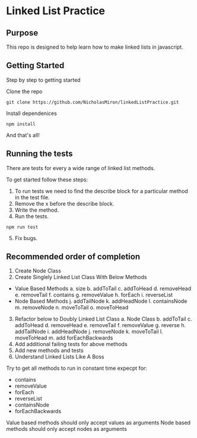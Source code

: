 # Linked List Practice

## Purpose
This repo is designed to help learn how to make linked lists in javascript.

## Getting Started
Step by step to getting started

Clone the repo
```
git clone https://github.com/NicholasMiron/linkedListPractice.git
```
Install dependenices
```
npm install
```
And that's all!

## Running the tests
There are tests for every a wide range of linked list methods.

To get started follow these steps:
1. To run tests we need to find the describe block for a particular method in the test file.
2. Remove the x before the describe block.
3. Write the method.
4. Run the tests.
```
npm run test
```
5. Fix bugs.


## Recommended order of completion

1. Create Node Class
2. Create Singlely Linked List Class With Below Methods
  - Value Based Methods
  a. size
  b. addToTail
  c. addToHead
  d. removeHead
  e. removeTail
  f. contains
  g. removeValue
  h. forEach
  i. reverseList
  - Node Based Methods
  j. addTailNode
  k. addHeadNode
  l. containsNode
  m. removeNode
  n. moveToTail
  o. moveToHead
3. Refactor below to Doubly Linked List Class
  a. Node Class
  b. addToTail
  c. addToHead
  d. removeHead
  e. removeTail
  f. removeValue
  g. reverse
  h. addTailNode
  i. addHeadNode
  j. removeNode
  k. moveToTail
  l. moveToHead
  m. add forEachBackwards
3. Add additional failing tests for above methods
4. Add new methods and tests
5. Understand Linked Lists Like A Boss

Try to get all methods to run in constant time expecpt for: 
  - contains
  - removeValue
  - forEach
  - reverseList
  - containsNode
  - forEachBackwards
  
Value based methods should only accept values as arguments
Node based methods should only accept nodes as arguments
